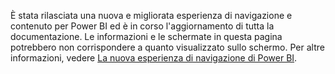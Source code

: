 È stata rilasciata una nuova e migliorata esperienza di navigazione e contenuto per Power BI ed è in corso l'aggiornamento di tutta la documentazione.
Le informazioni e le schermate in questa pagina potrebbero non corrispondere a quanto visualizzato sullo schermo. Per altre informazioni, vedere [La nuova esperienza di navigazione di Power BI](../service-the-new-power-bi-experience.md).</font>
